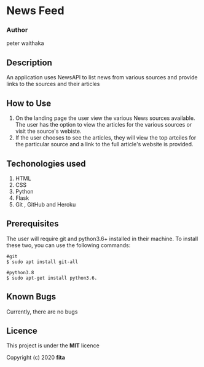 # News Feed
### Author
peter waithaka

## Description
An application uses NewsAPI to list news from various sources and provide links to the sources and their articles

## How to Use
1. On the landing page the user view the various News sources available. The user has the option to view the articles for the various sources or visit the source's webiste.
2. If the user chooses to see the articles, they will view the top artciles for the particular source and a link to the full article's website is provided.


## Techonologies used
1. HTML 
2. CSS
3. Python
4. Flask
5. Git , GitHub and Heroku


## Prerequisites
The user will require git and python3.6+ installed in their machine. To install these two, you can use the following commands:
```
#git
$ sudo apt install git-all

#python3.8
$ sudo apt-get install python3.6.
```

## Known Bugs 
Currently, there are no bugs



## Licence
This project is under the **MIT** licence

Copyright (c) 2020 **fita**
